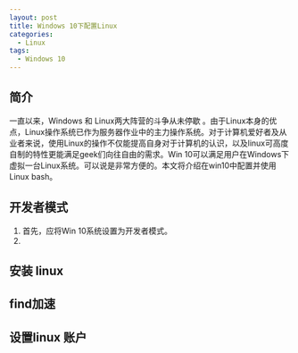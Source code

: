```yaml
---
layout: post
title: Windows 10下配置Linux
categories: 
  - Linux
tags:
  - Windows 10
---
```


##  简介

一直以来，Windows 和 Linux两大阵营的斗争从未停歇 。由于Linux本身的优点，Linux操作系统已作为服务器作业中的主力操作系统。对于计算机爱好者及从业者来说，使用Linux的操作不仅能提高自身对于计算机的认识，以及linux可高度自制的特性更能满足geek们向往自由的需求。Win 10可以满足用户在Windows下虚拟一台Linux系统。可以说是非常方便的。本文将介绍在win10中配置并使用Linux bash。 
##  开发者模式
1. 首先，应将Win 10系统设置为开发者模式。
2. 
##  安装 linux

 
##  find加速

##  设置linux 账户

